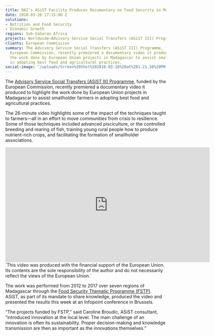 ```yaml
---
title: DAI’s ASiST Facility Produces Documentary on Food Security in Madagascar
date: 2018-03-26 17:15:00 Z
solutions:
- Nutrition and Food Security
- Economic Growth
regions: Sub-Saharan Africa
projects: Worldwide—Advisory Service Social Transfers (ASiST III) Programme
clients: European Commission
summary: The Advisory Service Social Transfers (ASiST III) Programme, funded by the
  European Commission, recently premiered a documentary video it produced to highlight
  the work done by European Union projects in Madagascar to assist smallholder farmers
  in adopting best food and agricultural practices.
social-image: "/uploads/Screen%20Shot%202018-03-26%20at%201.21.56%20PM.png"
---
```


The [Advisory Service Social Transfers (ASiST III) Programme](https://www.dai.com/our-work/projects/worldwide-technical-and-advisory-services-social-transfers-asist), funded by the European Commission, recently premiered a documentary video it produced to highlight the work done by European Union projects in Madagascar to assist smallholder farmers in adopting best food and agricultural practices.

The 26-minute video highlights some of the impact of the techniques taught to farmers—all in an effort to move communities from crisis to resilience. Some of those techniques included advanced pisciculture, or the controlled breeding and rearing of fish, training young rural people how to produce nutrient-rich crops, and facilitating the formation of smallholder associations.

<iframe src="https://player.vimeo.com/video/260931608" width="640" height="360" frameborder="0" webkitallowfullscreen mozallowfullscreen allowfullscreen></iframe>`This video was produced with the financial support of the European Union. Its contents are the sole responsibility of the author and do not necessarily reflect the views of the European Union.`

The work was performed from 2012 to 2017 over seven regions of Madagascar through the [Food Security Thematic Programme (FSTP)](https://ec.europa.eu/europeaid/sectors/food-and-agriculture/food-and-nutrition-security/food-security-thematic-programme-fstp_en). ASiST, as part of its mandate to share knowledge, produced the video and presented the results this week at an Infopoint conference in Brussels. 

“The projects funded by FSTP,” said Caroline Broudic, ASiST consultant, “introduced innovation at the local level. The main challenge of an innovation is often its sustainability. Proper decision-making and knowledge transmission are then as important as the innovations themselves.”  
